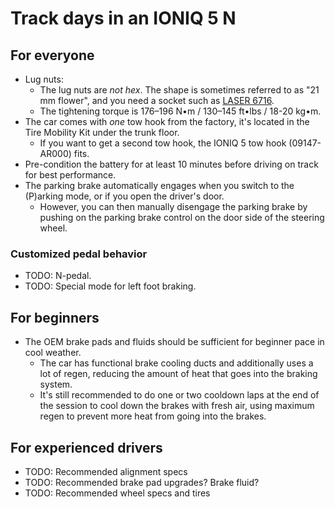 # Track days in an IONIQ 5 N

## For everyone

* Lug nuts:
  * The lug nuts are *not hex*. The shape is sometimes referred to as "21 mm flower", and you need a socket such as [LASER 6716](https://www.amazon.com/dp/B01N7WMSX1).
  * The tightening torque is 176–196 N•m / 130–145 ft•lbs / 18-20 kg•m.
* The car comes with *one* tow hook from the factory, it's located in the Tire Mobility Kit under the trunk floor.
  * If you want to get a second tow hook, the IONIQ 5 tow hook (09147-AR000) fits.
* Pre-condition the battery for at least 10 minutes before driving on track for best performance.
* The parking brake automatically engages when you switch to the (P)arking mode, or if you open the driver's door.
  * However, you can then manually disengage the parking brake by pushing on the parking brake control on the door side of the steering wheel.

### Customized pedal behavior

* TODO: N-pedal.
* TODO: Special mode for left foot braking.

## For beginners

* The OEM brake pads and fluids should be sufficient for beginner pace in cool weather.
  * The car has functional brake cooling ducts and additionally uses a lot of regen, reducing the amount of heat that goes into the braking system.
  * It's still recommended to do one or two cooldown laps at the end of the session to cool down the brakes with fresh air, using maximum regen to prevent more heat from going into the brakes.

## For experienced drivers

* TODO: Recommended alignment specs
* TODO: Recommended brake pad upgrades? Brake fluid?
* TODO: Recommended wheel specs and tires
